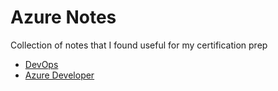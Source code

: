 # Azure Notes
Collection of notes that I found useful for my certification prep
* [DevOps](/DevOps.md)
* [Azure Developer](/AzureDev.md)
